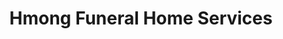 ---
title: "Hmong Funeral Home Services"
url: /west-st-paul/hmong-funeral-home-services/
shop: funeral directors
---